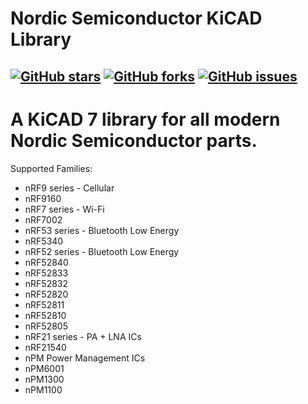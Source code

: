 # Nordic Semiconductor KiCAD Library

[![GitHub stars](https://img.shields.io/github/stars/hlord2000/nordic-lib-kicad)](https://github.com/hlord2000/nordic-lib-kicad/stargazers)
[![GitHub forks](https://img.shields.io/github/forks/hlord2000/nordic-lib-kicad)](https://github.com/hlord2000/nordic-lib-kicad/network)
[![GitHub issues](https://img.shields.io/github/issues/hlord2000/nordic-lib-kicad)](https://github.com/hlord2000/nordic-lib-kicad/issues)
---
# A KiCAD 7 library for all modern Nordic Semiconductor parts.
Supported Families:
 * nRF9 series - Cellular
  * nRF9160
 * nRF7 series - Wi-Fi
  * nRF7002
 * nRF53 series - Bluetooth Low Energy
  * nRF5340
 * nRF52 series - Bluetooth Low Energy
  * nRF52840
  * nRF52833
  * nRF52832
  * nRF52820
  * nRF52811
  * nRF52810
  * nRF52805
 * nRF21 series - PA + LNA ICs
  * nRF21540
 * nPM Power Management ICs
  * nPM6001
  * nPM1300
  * nPM1100
